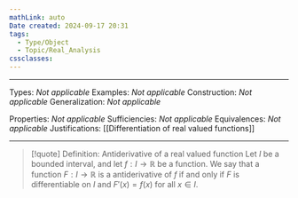 ```yaml
---
mathLink: auto
Date created: 2024-09-17 20:31
tags:
  - Type/Object
  - Topic/Real_Analysis
cssclasses:
---
```


---  

Types: _Not applicable_
Examples: _Not applicable_
Construction: _Not applicable_
Generalization: _Not applicable_

Properties: _Not applicable_
Sufficiencies: _Not applicable_
Equivalences: _Not applicable_
Justifications: [[Differentiation of real valued functions]]

---

> [!quote] Definition: Antiderivative of a real valued function
> Let $I$ be a bounded interval, and let $f:I\to \mathbb{R}$ be a function. We say that a function $F:I\to \mathbb{R}$ is a antiderivative of $f$ if and only if $F$ is differentiable on $I$ and $F'(x)=f(x)$ for all $x\in I$.



